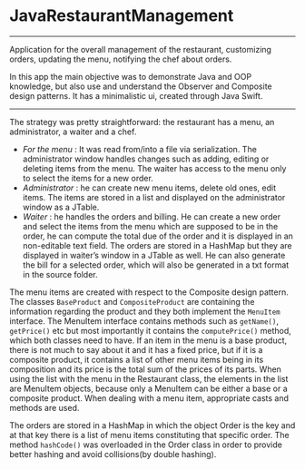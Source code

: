 # JavaRestaurantManagement
---
Application for the overall management of the restaurant, customizing orders, updating the menu, notifying the chef about orders.

In this app the main objective was to demonstrate Java and OOP knowledge, but also use and understand the Observer and Composite design patterns. It has a minimalistic ui, created through Java Swift.

---
The strategy was pretty straightforward: the restaurant has a menu, an administrator, a waiter and a chef.
* *For the menu* : It was read from/into a file via serialization. The administrator window handles changes such as adding, editing or deleting items from the menu. The waiter has access to the menu only to select the items for a new order.
* *Administrator* : he can create new menu items, delete old ones, edit items. The items are stored in a list and displayed on the administrator window as a JTable.
* *Waiter* : he handles the orders and billing. He can create a new order and select the items from the menu which are supposed to be in the order, he can compute the total due of the order and it is displayed in an non-editable text field. The orders are stored in a HashMap but they are displayed in waiter’s window in a JTable as well. He can also generate the bill for a selected order, which will also be generated in a txt format in the source folder.

The menu items are created with respect to the Composite design pattern. The classes `BaseProduct` and `CompositeProduct` are containing the information regarding the product and they both implement the `MenuItem` interface. The MenuItem interface contains methods such as `getName()`, `getPrice()` etc but most importantly it contains the `computePrice()` method, which both classes need to have. If an item in the menu is a base product, there is not much to say about it and it has a fixed price, but if it is a composite product, it contains a list of other menu items being in its composition and its price is the total sum of the prices of its parts. When using the list with the menu in the Restaurant class, the elements in the list are MenuItem objects, because only a MenuItem can be either a base or a composite product. When dealing with a menu item, appropriate casts and methods are used.

The orders are stored in a HashMap in which the object Order is the key and at that key there is a list of menu items constituting that specific order. The method `hashCode()` was overloaded in the Order class in order to provide better hashing and avoid collisions(by double hashing).



